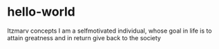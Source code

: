 # hello-world
Itzmarv concepts
I am a selfmotivated individual, whose goal in life is to attain greatness 
and in return give back to the society

